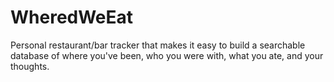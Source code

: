 WheredWeEat
===========

Personal restaurant/bar tracker that makes it easy to build a searchable database of where you've been, who you were with, what you ate, and your thoughts.
